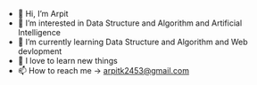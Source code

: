 - 👋 Hi, I’m Arpit 
- 👀 I’m interested in Data Structure and Algorithm  and Artificial Intelligence 
- 🌱 I’m currently learning Data Structure and Algorithm  and Web devlopment
- 💞️ I love to learn new things 
- 📫 How to reach me ->  arpitk2453@gmail.com

     
<!---
aka3902/aka3902 is a ✨ special ✨ repository because its `README.md` (this file) appears on your GitHub profile.
You can click the Preview link to take a look at your changes.
--->
